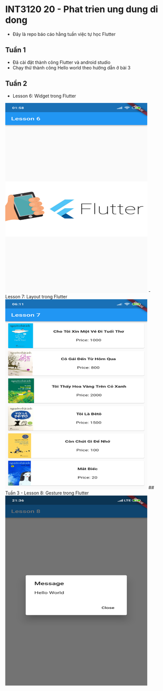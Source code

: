 # INT3120 20 - Phat trien ung dung di dong
- Đây là repo báo cáo hằng tuần việc tự học Flutter

## Tuần 1
- Đã cài đặt thành công Flutter và android studio
- Chạy thử thành công Hello world theo hướng dẫn ở bài 3
## Tuần 2
- Lesson 6: Widget trong Flutter
<img src="assets/Lesson/lesson6.png" alt="lesson 6" title="lesson 6" width="450" height="600" />
- Lesson 7: Layout trong Flutter
 <img src="assets/Lesson/lesson7.png" alt="lesson 7" title="lesson 7" width="450" height="600" />
## Tuần 3
- Lesson 8: Gesture trong Flutter
  <img src="assets/Lesson/lesson8.png" alt="lesson 8" title="lesson 8" width="450" height="600" />
  


